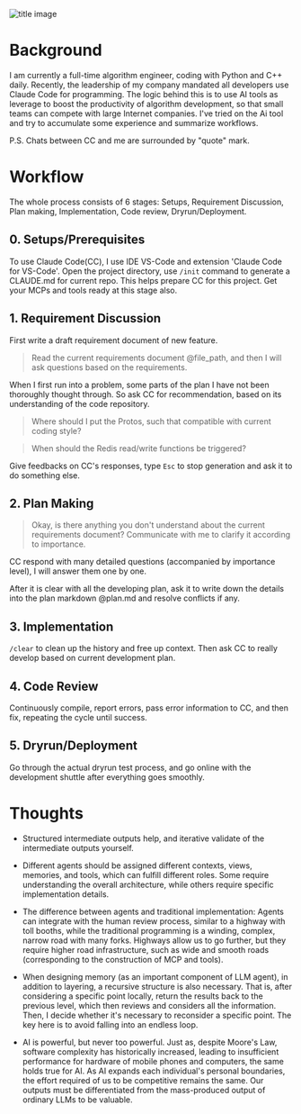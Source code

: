 ![title image](https://images.pexels.com/photos/414612/pexels-photo-414612.jpeg)

# Background

I am currently a full-time algorithm engineer, coding with Python and C++ daily. Recently, the leadership of my company mandated all developers use Claude Code for programming. The logic behind this is to use AI tools as leverage to boost the productivity of algorithm development, so that small teams can compete with large Internet companies. I've tried on the Ai tool and try to accumulate some experience and summarize workflows.

P.S. Chats between CC and me are surrounded by "quote" mark.


# Workflow

The whole process consists of 6 stages: Setups, Requirement Discussion, Plan making, Implementation, Code review, Dryrun/Deployment.

## 0. Setups/Prerequisites

To use Claude Code(CC), I use IDE VS-Code and extension 'Claude Code for VS-Code'. Open the project directory, use `/init` command to generate a CLAUDE.md for current repo. This helps prepare CC for this project. Get your MCPs and tools ready at this stage also.

## 1. Requirement Discussion

First write a draft requirement document of new feature.

> Read the current requirements document @file_path, and then I will ask questions based on the requirements.

When I first run into a problem, some parts of the plan I have not been thoroughly thought through.
So ask CC for recommendation, based on its understanding of the code repository.

> Where should I put the Protos, such that compatible with current coding style?

> When should the Redis read/write functions be triggered?

Give feedbacks on CC's responses, type `Esc` to stop generation and ask it to do something else.

## 2. Plan Making

> Okay, is there anything you don't understand about the current requirements document? Communicate with me to clarify it according to importance.

CC respond with many detailed questions (accompanied by importance level), I will answer them one by one.

After it is clear with all the developing plan, ask it to write down the details into the plan markdown @plan.md and resolve conflicts if any.

## 3. Implementation

`/clear` to clean up the history and free up context. Then ask CC to really develop based on current development plan.


## 4. Code Review

Continuously compile, report errors, pass error information to CC, and then fix, repeating the cycle until success.


## 5. Dryrun/Deployment

Go through the actual dryrun test process, and go online with the development shuttle after everything goes smoothly.


# Thoughts

- Structured intermediate outputs help, and iterative validate of the intermediate outputs yourself.

- Different agents should be assigned different contexts, views, memories, and tools, which can fulfill different roles. Some require understanding the overall architecture, while others require specific implementation details.

- The difference between agents and traditional implementation: Agents can integrate with the human review process, similar to a highway with toll booths, while the traditional programming is a winding, complex, narrow road with many forks. Highways allow us to go further, but they require higher road infrastructure, such as wide and smooth roads (corresponding to the construction of MCP and tools).

- When designing memory (as an important component of LLM agent), in addition to layering, a recursive structure is also necessary. That is, after considering a specific point locally, return the results back to the previous level, which then reviews and considers all the information. Then, I decide whether it's necessary to reconsider a specific point. The key here is to avoid falling into an endless loop.

- AI is powerful, but never too powerful. Just as, despite Moore's Law, software complexity has historically increased, leading to insufficient performance for hardware of mobile phones and computers, the same holds true for AI. As AI expands each individual's personal boundaries, the effort required of us to be competitive remains the same. Our outputs must be differentiated from the mass-produced output of ordinary LLMs to be valuable.
